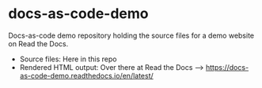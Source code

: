 # docs-as-code-demo
Docs-as-code demo repository holding the source files for a demo website on Read the Docs.

* Source files: Here in this repo
* Rendered HTML output: Over there at Read the Docs --> https://docs-as-code-demo.readthedocs.io/en/latest/
